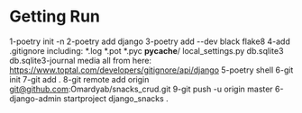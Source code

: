 

# Getting Run 

1-poetry init -n
2-poetry add django
3-poetry add --dev black flake8
4-add .gitignore including:
    *.log
    *.pot
    *.pyc
    __pycache__/
    local_settings.py
    db.sqlite3
    db.sqlite3-journal
    media
all from here: https://www.toptal.com/developers/gitignore/api/django
5-poetry shell
6-git init
7-git add .
8-git remote add origin git@github.com:Omardyab/snacks_crud.git
9-git push -u origin master
6-django-admin startproject django_snacks .